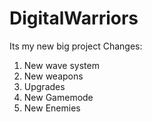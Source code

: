# DigitalWarriors
Its my new big project
Changes:
1. New wave system
2. New weapons
3. Upgrades
4. New Gamemode
5. New Enemies
